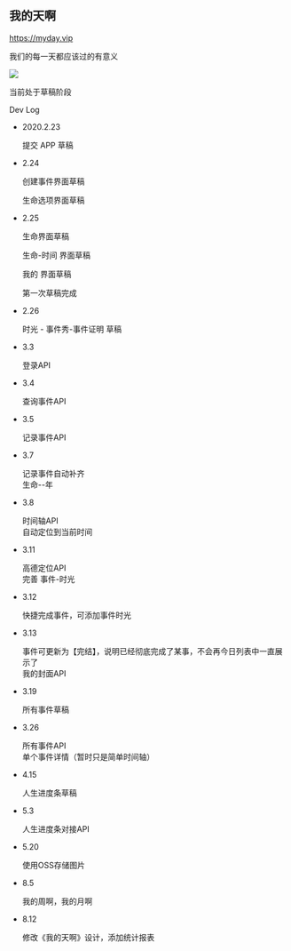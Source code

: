 我的天啊
---------

https://myday.vip

我们的每一天都应该过的有意义

![](https://oss.lc.myday.vip/cab02ca900862ae5b8cf/WX20200518-181853%402x.png)

当前处于草稿阶段

Dev Log

* 2020.2.23 

	提交 APP 草稿
* 2.24 

	创建事件界面草稿
	
	生命选项界面草稿
* 2.25

	生命界面草稿
	
	生命-时间 界面草稿
	
	我的 界面草稿
	
	第一次草稿完成
	
* 2.26

	时光 - 事件秀-事件证明 草稿
	
* 3.3

	登录API
	
* 3.4

	查询事件API
	
* 3.5

	记录事件API

* 3.7

	记录事件自动补齐  
	生命--年
	
* 3.8 
	
	时间轴API  
	自动定位到当前时间
	
* 3.11
	
	高德定位API  
	完善 事件-时光
	
* 3.12
	
	快捷完成事件，可添加事件时光
	
* 3.13

	事件可更新为【完结】，说明已经彻底完成了某事，不会再今日列表中一直展示了  
	我的封面API
	
* 3.19

	所有事件草稿
	
* 3.26

	所有事件API  
	单个事件详情（暂时只是简单时间轴）
	
* 4.15

	人生进度条草稿

* 5.3

	人生进度条对接API
	
* 5.20

	使用OSS存储图片
	
* 8.5

	我的周啊，我的月啊
	
* 8.12

	修改《我的天啊》设计，添加统计报表